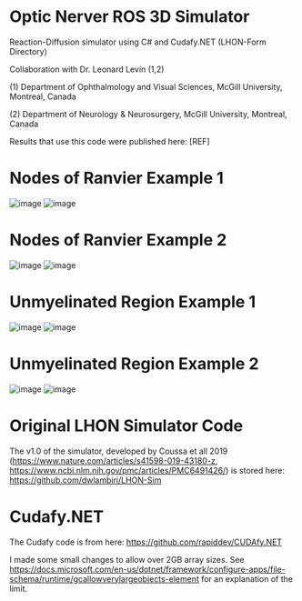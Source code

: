 # Optic Nerver ROS 3D Simulator

Reaction-Diffusion simulator using C# and Cudafy.NET (LHON-Form Directory)

Collaboration with Dr. Leonard Levin (1,2)

(1) Department of Ophthalmology and Visual Sciences, McGill University, Montreal, Canada

(2) Department of Neurology & Neurosurgery, McGill University, Montreal, Canada


Results that use this code were published here: [REF]

# Nodes of Ranvier Example 1
![image](https://user-images.githubusercontent.com/28689806/186224817-cd69991d-cfc5-46ef-8e78-7a6a5d41ea0b.png)
![image](https://user-images.githubusercontent.com/28689806/186225466-047d2229-6b22-4a33-9a0d-c647edb197ed.png)

# Nodes of Ranvier Example 2
![image](https://user-images.githubusercontent.com/28689806/186224837-26e9c47c-4a84-4143-adc0-8c8eae5d72e1.png)
![image](https://user-images.githubusercontent.com/28689806/186224869-6990c795-2a0a-44d5-9b7b-da019c08076f.png)

# Unmyelinated Region Example 1
![image](https://user-images.githubusercontent.com/28689806/186224972-3b12d506-26a9-4006-8472-7ca1ed338253.png)
![image](https://user-images.githubusercontent.com/28689806/186225010-b9579c41-bb21-48cf-881b-1d2e3052d92d.png)


# Unmyelinated Region Example 2
![image](https://user-images.githubusercontent.com/28689806/186225087-c4ee4c5f-b912-4a2f-9c5d-b2b3f7d2d516.png)
![image](https://user-images.githubusercontent.com/28689806/186225131-f6d43293-8ce7-4831-9d20-a85adb91601c.png)


# Original LHON Simulator Code

The v1.0 of the simulator, developed by Coussa et all 2019 (https://www.nature.com/articles/s41598-019-43180-z, https://www.ncbi.nlm.nih.gov/pmc/articles/PMC6491426/) is stored here: https://github.com/dwlambiri/LHON-Sim

# Cudafy.NET
The Cudafy code is from here: https://github.com/rapiddev/CUDAfy.NET

I made some small changes to allow over 2GB array sizes. 
See https://docs.microsoft.com/en-us/dotnet/framework/configure-apps/file-schema/runtime/gcallowverylargeobjects-element for an explanation of the limit.


